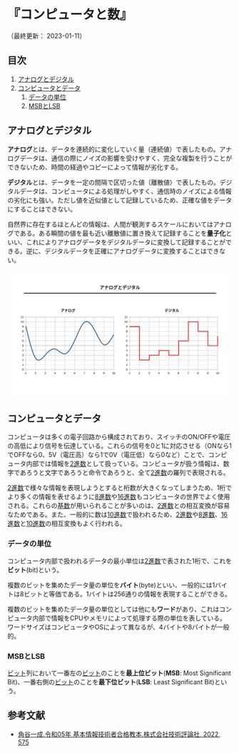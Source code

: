 # 『コンピュータと数』

（最終更新： 2023-01-11）


## 目次

1. [アナログとデジタル](#アナログとデジタル)
1. [コンピュータとデータ](#コンピュータとデータ)
	1. [データの単位](#データの単位)
	1. [MSBとLSB](#msbとlsb)


## アナログとデジタル

**アナログ**とは、データを連続的に変化していく量（連続値）で表したもの。アナログデータは、通信の際にノイズの影響を受けやすく、完全な複製を行うことができないため、時間の経過やコピーによって情報が劣化する。

**デジタル**とは、データを一定の間隔で区切った値（離散値）で表したもの。デジタルデータは、コンピュータによる処理がしやすく、通信時のノイズによる情報の劣化にも強い。ただし値を近似値として記録しているため、正確な値をデータにすることはできない。

自然界に存在するほとんどの情報は、人間が観測するスケールにおいてはアナログである。ある瞬間の値を最も近い離散値に置き換えて記録することを**量子化**といい、これによりアナログデータをデジタルデータに変換して記録することができる。逆に、デジタルデータを正確にアナログデータに変換することはできない。

![アナログとデジタル](../assets/images/analog_and_digital.jpg)


## コンピュータとデータ

コンピュータは多くの電子回路から構成されており、スイッチのON/OFFや電圧の高低により信号を伝達している。これらの信号を0と1に対応させる（ONなら1でOFFなら0、5V（電圧高）なら1で0V（電圧低）なら0など）ことで、コンピュータ内部では情報を[2進数](./radix.md#2進数)として扱っている。コンピュータが扱う情報は、数字であろうと文字であろうと命令であろうと、全て[2進数](./radix.md#2進数)の羅列で表現される。

[2進数](./radix.md#2進数)で様々な情報を表現しようとすると桁数が大きくなってしまうため、1桁でより多くの情報を表せるように[8進数](./radix.md#8進数)や[16進数](./radix.md#16進数)もコンピュータの世界でよく使用される。これらの[基数](./radix.md#基数)が用いられることが多いのは、[2進数](./radix.md#2進数)との相互変換が容易なためである。また、一般的に数は[10進数](./radix.md#10進数)で扱われるため、[2進数](./radix.md#2進数)や[8進数](./radix.md#8進数)、[16進数](./radix.md#16進数)と[10進数](./radix.md#10進数)の相互変換もよく行われる。

### データの単位

コンピュータ内部で扱われるデータの最小単位は[2進数](./radix.md#2進数)で表された1桁で、これを**ビット**(bit)という。

複数のビットを集めたデータ量の単位を**バイト**(byte)といい、一般的には1バイトは8ビットと等価である。1バイトは256通りの情報を表現することができる。

複数のビットを集めたデータ量の単位としては他にも**ワード**があり、これはコンピュータ内部で情報をCPUやメモリによって処理する際の単位を表している。ワードサイズはコンピュータやOSによって異なるが、4バイトや8バイトが一般的。

### MSBとLSB

[ビット](#データの単位)列において一番左の[ビット](#データの単位)のことを**最上位ビット**(**MSB**: Most Significant Bit)、一番右側の[ビット](#データの単位)のことを**最下位ビット**(**LSB**: Least Significant Bit)という。


## 参考文献

- [角谷一成.令和05年 基本情報技術者合格教本.株式会社技術評論社, 2022, 575](https://gihyo.jp/book/2022/978-4-297-13164-7)
